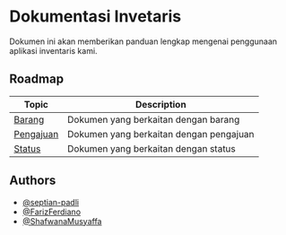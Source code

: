 
# Dokumentasi Invetaris

Dokumen ini akan memberikan panduan lengkap mengenai penggunaan aplikasi inventaris kami.


## Roadmap

| Topic                                                 | Description                                                  |
| ----------------------------------------------------- | ------------------------------------------------------------ |
| [Barang](./01-team)                                     | Dokumen yang berkaitan dengan barang                          |
| [Pengajuan](./02-onboarding)                         | Dokumen yang berkaitan dengan pengajuan                |
| [Status](./03-development-process)       | Dokumen yang berkaitan dengan status            |


## Authors

- [@septian-padli](https://github.com/septian-padli)
- [@FarizFerdiano](https://github.com/FarizFerdiano)
- [@ShafwanaMusyaffa](https://github.com/ShafwanaMusyaffa)


